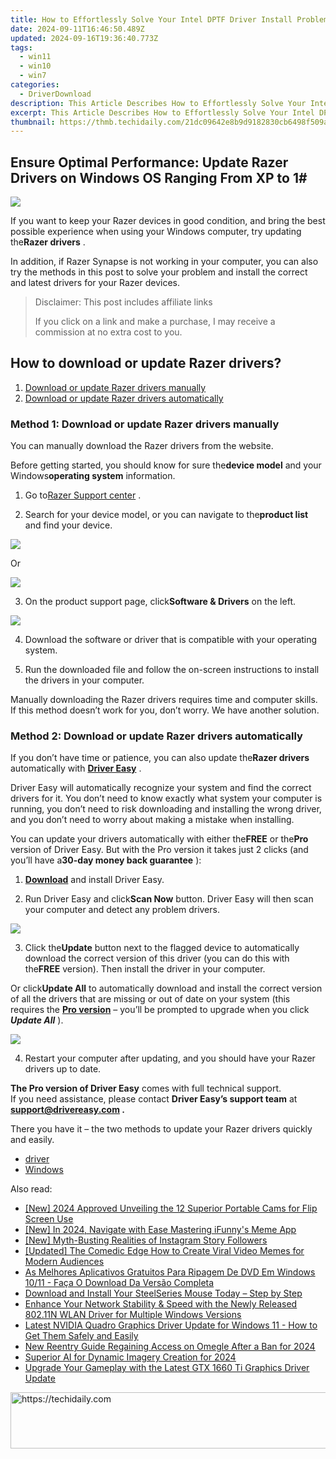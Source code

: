 ```yaml
---
title: How to Effortlessly Solve Your Intel DPTF Driver Install Problem and Optimize Computer Performance
date: 2024-09-11T16:46:50.489Z
updated: 2024-09-16T19:36:40.773Z
tags:
  - win11
  - win10
  - win7
categories:
  - DriverDownload
description: This Article Describes How to Effortlessly Solve Your Intel DPTF Driver Install Problem and Optimize Computer Performance
excerpt: This Article Describes How to Effortlessly Solve Your Intel DPTF Driver Install Problem and Optimize Computer Performance
thumbnail: https://thmb.techidaily.com/21dc09642e8b9d9182830cb6498f509afd60ef4fb9e6e678414f0bc441ff1b6a.jpg
---
```


## Ensure Optimal Performance: Update Razer Drivers on Windows OS Ranging From XP to 1#

![](https://images.drivereasy.com/wp-content/uploads/2018/07/img_5b4c0f38d7844.jpg)

 If you want to keep your Razer devices in good condition, and bring the best possible experience when using your Windows computer, try updating the**Razer drivers** .

 In addition, if Razer Synapse is not working in your computer, you can also try the methods in this post to solve your problem and install the correct and latest drivers for your Razer devices.

>  Disclaimer: This post includes affiliate links
>
>  If you click on a link and make a purchase, I may receive a commission at no extra cost to you.
>

## How to download or update Razer drivers?

1. [Download or update Razer drivers manually](https://tools.techidaily.com/drivereasy/download/)
2. [Download or update Razer drivers automatically](https://tools.techidaily.com/drivereasy/download/)

### Method 1: Download or update Razer drivers manually

 You can manually download the Razer drivers from the website.

 Before getting started, you should know for sure the**device model** and your Windows**operating system** information.

 1) Go to[Razer Support center](https://support.razer.com/) .

 2) Search for your device model, or you can navigate to the**product list** and find your device.

![](https://images.drivereasy.com/wp-content/uploads/2018/07/img_5b4c0dae2c9fd.jpg)

Or

![](https://images.drivereasy.com/wp-content/uploads/2018/07/img_5b4c0dca72a44.jpg)

 3) On the product support page, click**Software & Drivers** on the left.

![](https://images.drivereasy.com/wp-content/uploads/2018/07/img_5b4c0deff17d1.jpg)

 4) Download the software or driver that is compatible with your operating system.

 5) Run the downloaded file and follow the on-screen instructions to install the drivers in your computer.

 Manually downloading the Razer drivers requires time and computer skills. If this method doesn’t work for you, don’t worry. We have another solution.

### Method 2: Download or update Razer drivers automatically

 If you don’t have time or patience, you can also update the**Razer drivers** automatically with **[Driver Easy](https://tools.techidaily.com/drivereasy/download/)**  .

 Driver Easy will automatically recognize your system and find the correct drivers for it. You don’t need to know exactly what system your computer is running, you don’t need to risk downloading and installing the wrong driver, and you don’t need to worry about making a mistake when installing.

 You can update your drivers automatically with either the**FREE** or the**Pro** version of Driver Easy. But with the Pro version it takes just 2 clicks (and you’ll have a**30-day money back guarantee** ):

 1) **[Download](https://tools.techidaily.com/drivereasy/download/)**  and install Driver Easy.

 2) Run Driver Easy and click**Scan Now** button. Driver Easy will then scan your computer and detect any problem drivers.

![](https://images.drivereasy.com/wp-content/uploads/2018/07/img_5b4c0f63de3a9.jpg)

 3) Click the**Update** button next to the flagged device to automatically download the correct version of this driver (you can do this with the**FREE** version). Then install the driver in your computer.

 Or click**Update All** to automatically download and install the correct version of all the drivers that are missing or out of date on your system (this requires the **[Pro version](https://tools.techidaily.com/drivereasy/download/)**  – you’ll be prompted to upgrade when you click **_Update All_** ).

![](https://images.drivereasy.com/wp-content/uploads/2018/07/img_5b4c105ee642b.jpg)

 4) Restart your computer after updating, and you should have your Razer drivers up to date.

**The Pro version of Driver Easy** comes with full technical support.  
 If you need assistance, please contact **Driver Easy’s support team** at **[support@drivereasy.com](https://tools.techidaily.com/drivereasy/download/) .**

 There you have it – the two methods to update your Razer drivers quickly and easily.

* [driver](https://tools.techidaily.com/drivereasy/download/)
* [Windows](https://tools.techidaily.com/drivereasy/download/)

<ins class="adsbygoogle"
     style="display:block"
     data-ad-format="autorelaxed"
     data-ad-client="ca-pub-7571918770474297"
     data-ad-slot="1223367746"></ins>

<ins class="adsbygoogle"
     style="display:block"
     data-ad-client="ca-pub-7571918770474297"
     data-ad-slot="8358498916"
     data-ad-format="auto"
     data-full-width-responsive="true"></ins>

<span class="atpl-alsoreadstyle">Also read:</span>
<div><ul>
<li><a href="https://youtube-sure.techidaily.com/024-approved-unveiling-the-12-superior-portable-cams-for-flip-screen-use/"><u>[New] 2024 Approved Unveiling the 12 Superior Portable Cams for Flip Screen Use</u></a></li>
<li><a href="https://fox-access.techidaily.com/new-in-2024-navigate-with-ease-mastering-ifunnys-meme-app/"><u>[New] In 2024, Navigate with Ease Mastering iFunny's Meme App</u></a></li>
<li><a href="https://instagram-video-files.techidaily.com/new-myth-busting-realities-of-instagram-story-followers/"><u>[New] Myth-Busting Realities of Instagram Story Followers</u></a></li>
<li><a href="https://instagram-video-files.techidaily.com/updated-the-comedic-edge-how-to-create-viral-video-memes-for-modern-audiences/"><u>[Updated] The Comedic Edge How to Create Viral Video Memes for Modern Audiences</u></a></li>
<li><a href="https://blog-min.techidaily.com/as-melhores-aplicativos-gratuitos-para-ripagem-de-dvd-em-windows-1011-faca-o-download-da-versao-completa/"><u>As Melhores Aplicativos Gratuitos Para Ripagem De DVD Em Windows 10/11 - Faça O Download Da Versão Completa</u></a></li>
<li><a href="https://win-amazing.techidaily.com/1722975217803-download-and-install-your-steelseries-mouse-today-step-by-step/"><u>Download and Install Your SteelSeries Mouse Today – Step by Step</u></a></li>
<li><a href="https://win-amazing.techidaily.com/enhance-your-network-stability-and-speed-with-the-newly-released-80211n-wlan-driver-for-multiple-windows-versions/"><u>Enhance Your Network Stability & Speed with the Newly Released 802.11N WLAN Driver for Multiple Windows Versions</u></a></li>
<li><a href="https://win-amazing.techidaily.com/latest-nvidia-quadro-graphics-driver-update-for-windows-11-how-to-get-them-safely-and-easily/"><u>Latest NVIDIA Quadro Graphics Driver Update for Windows 11 - How to Get Them Safely and Easily</u></a></li>
<li><a href="https://sound-optimizing.techidaily.com/new-reentry-guide-regaining-access-on-omegle-after-a-ban-for-2024/"><u>New Reentry Guide Regaining Access on Omegle After a Ban for 2024</u></a></li>
<li><a href="https://article-posts.techidaily.com/superior-ai-for-dynamic-imagery-creation-for-2024/"><u>Superior AI for Dynamic Imagery Creation for 2024</u></a></li>
<li><a href="https://win-amazing.techidaily.com/upgrade-your-gameplay-with-the-latest-gtx-1660-ti-graphics-driver-update/"><u>Upgrade Your Gameplay with the Latest GTX 1660 Ti Graphics Driver Update</u></a></li>
</ul></div>

<!-- affiliate ads begin -->
<a href="https://zebaoaffiliateprogram.pxf.io/c/5597632/2137975/21526" target="_top" id="2137975">
  <img src="//a.impactradius-go.com/display-ad/21526-2137975" border="0" alt="https://techidaily.com" width="728" height="90"/>
</a>
<img height="0" width="0" src="https://zebaoaffiliateprogram.pxf.io/i/5597632/2137975/21526" style="position:absolute;visibility:hidden;" border="0" />
<!-- affiliate ads end -->

